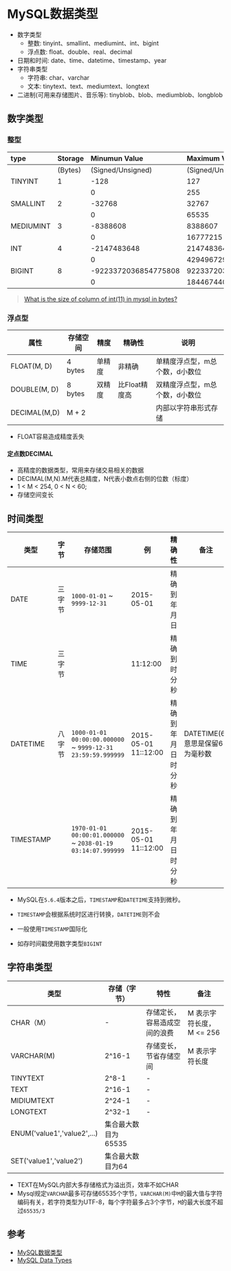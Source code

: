 # MySQL数据类型

- 数字类型
  - 整数: tinyint、smallint、mediumint、int、bigint
  - 浮点数: float、double、real、decimal
- 日期和时间: date、time、datetime、timestamp、year
- 字符串类型
  - 字符串: char、varchar
  - 文本: tinytext、text、mediumtext、longtext
- 二进制(可用来存储图片、音乐等): tinyblob、blob、mediumblob、longblob

## 数字类型

### 整型

| type      | Storage | Minumun Value        | Maximum Value        |
| :-------- | :------ | :------------------- | :------------------- |
|           | (Bytes) | (Signed/Unsigned)    | (Signed/Unsigned)    |
| TINYINT   | 1       | -128                 | 127                  |
|           |         | 0                    | 255                  |
| SMALLINT  | 2       | -32768               | 32767                |
|           |         | 0                    | 65535                |
| MEDIUMINT | 3       | -8388608             | 8388607              |
|           |         | 0                    | 16777215             |
| INT       | 4       | -2147483648          | 2147483647           |
|           |         | 0                    | 4294967295           |
| BIGINT    | 8       | -9223372036854775808 | 9223372036854775807  |
|           |         | 0                    | 18446744073709551615 |

> [What is the size of column of int(11) in mysql in bytes?](https://stackoverflow.com/questions/5634104/what-is-the-size-of-column-of-int11-in-mysql-in-bytes)

### 浮点型

| 属性         | 存储空间 | 精度   | 精确性        | 说明                           |
| ------------ | -------- | ------ | ------------- | ------------------------------ |
| FLOAT(M, D)  | 4 bytes  | 单精度 | 非精确        | 单精度浮点型，m总个数，d小数位 |
| DOUBLE(M, D) | 8 bytes  | 双精度 | 比Float精度高 | 双精度浮点型，m总个数，d小数位 |
| DECIMAL(M,D) | M + 2    |        |               | 内部以字符串形式存储           |

- FLOAT容易造成精度丢失

#### 定点数DECIMAL

- 高精度的数据类型，常用来存储交易相关的数据
- DECIMAL(M,N).M代表总精度，N代表小数点右侧的位数（标度）
- 1 < M < 254, 0 < N < 60;
- 存储空间变长

## 时间类型

| 类型 | 字节 | 存储范围 | 例 | 精确性 | 备注 |
| ---- | ----  | ---- | ---- | ---- | ---- |
| DATE | 三字节 | `1000-01-01` ~ `9999-12-31` | 2015-05-01 | 精确到年月日 ||
| TIME | 三字节 |  | 11:12:00 | 精确到时分秒 ||
| DATETIME | 八字节 | `1000-01-01 00:00:00.000000` ~ `9999-12-31 23:59:59.999999` | 2015-05-01 11::12:00 | 精确到年月日时分秒 | DATETIME(6)意思是保留6为毫秒数|
| TIMESTAMP |  | `1970-01-01 00:00:01.000000` ~ `2038-01-19 03:14:07.999999` | 2015-05-01 11::12:00 | 精确到年月日时分秒 ||

- MySQL在`5.6.4`版本之后，`TIMESTAMP`和`DATETIME`支持到微秒。

- `TIMESTAMP`会根据系统时区进行转换，`DATETIME`则不会

- 一般使用`TIMESTAMP`国际化
- 如存时间戳使用数字类型`BIGINT`

## 字符串类型

| 类型 | 存储（字节） | 特性 | 备注 |
| ---- | ----  | ---- | ---- |
| CHAR（M） | - | 存储定长，容易造成空间的浪费 |M 表示字符长度，M <= 256|
| VARCHAR(M) | 2^16-1 | 存储变长，节省存储空间 | M 表示字符长度 |
| TINYTEXT | 2^8-1 | - ||
| TEXT | 2^16-1 | - ||
| MIDIUMTEXT | 2^24-1 | - ||
| LONGTEXT | 2^32-1 | - ||
| ENUM('value1','value2',...) | 集合最大数目为65535 |||
| SET('value1','value2') | 集合最大数目为64 |||

- TEXT在MySQL内部大多存储格式为溢出页，效率不如CHAR
- Mysql规定`VARCHAR`最多可存储65535个字节，`VARCHAR(M)`中`M`的最大值与字符编码有关，若字符类型为UTF-8，每个字符最多占3个字节，`M`的最大长度不超过`65535/3`

## 参考

- [MySQL数据类型](https://github.com/jaywcjlove/handbook/blob/master/MySQL/MySQL%E6%95%B0%E6%8D%AE%E7%B1%BB%E5%9E%8B.md)
- [MySQL Data Types](http://www.mysqltutorial.org/mysql-data-types.aspx)